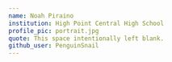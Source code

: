 ```yaml
---
name: Noah Piraino
institution: High Point Central High School
profile_pic: portrait.jpg
quote: This space intentionally left blank.
github_user: PenguinSnail
---
```

